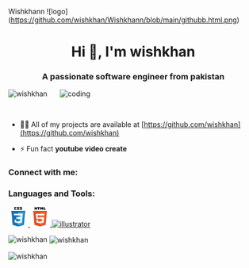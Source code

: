 Wishkhann
![logo] (https://github.com/wishkhan/Wishkhann/blob/main/githubb.html.png)
<h1 align="center">Hi 👋, I'm wishkhan</h1>
<h3 align="center">A passionate software engineer from pakistan</h3>
<img align="right" alt="coding" width="400" src="https://user-images.githubusercontent.com/55389276/140866485-8fb1c876-9a8f-4d6a-98dc-08c4981eaf70.gif">

<p align="left"> <img src="https://komarev.com/ghpvc/?username=wishkhan&label=Profile%20views&color=0e75b6&style=flat" alt="wishkhan" /> </p>

<p align="left"> <a href="https://twitter.com/" target="blank"><img src="https://img.shields.io/twitter/follow/?logo=twitter&style=for-the-badge" alt="" /></a> </p>

- 👨‍💻 All of my projects are available at [https://github.com/wishkhan](https://github.com/wishkhan)

- ⚡ Fun fact **youtube video create**

<h3 align="left">Connect with me:</h3>
<p align="left">
</p>

<h3 align="left">Languages and Tools:</h3>
<p align="left"> <a href="https://www.w3schools.com/css/" target="_blank" rel="noreferrer"> <img src="https://raw.githubusercontent.com/devicons/devicon/master/icons/css3/css3-original-wordmark.svg" alt="css3" width="40" height="40"/> </a> <a href="https://www.w3.org/html/" target="_blank" rel="noreferrer"> <img src="https://raw.githubusercontent.com/devicons/devicon/master/icons/html5/html5-original-wordmark.svg" alt="html5" width="40" height="40"/> </a> <a href="https://www.adobe.com/in/products/illustrator.html" target="_blank" rel="noreferrer"> <img src="https://www.vectorlogo.zone/logos/adobe_illustrator/adobe_illustrator-icon.svg" alt="illustrator" width="40" height="40"/> </a> </p>

<p><img align="left" src="https://github-readme-stats.vercel.app/api/top-langs?username=wishkhan&show_icons=true&locale=en&layout=compact" alt="wishkhan" /></p>

<p>&nbsp;<img align="center" src="https://github-readme-stats.vercel.app/api?username=wishkhan&show_icons=true&locale=en" alt="wishkhan" /></p>

<p><img align="center" src="https://github-readme-streak-stats.herokuapp.com/?user=wishkhan&" alt="wishkhan" /></p>
